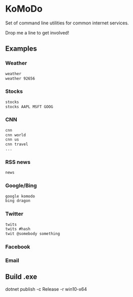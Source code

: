 # KoMoDo

Set of command line utilities for common internet services.

Drop me a line to get involved!

## Examples

### Weather

```cmd
weather
weather 92656
```

### Stocks

```cmd
stocks
stocks AAPL MSFT GOOG
```

### CNN

```cmd
cnn
cnn world
cnn us
cnn travel
...
```

### RSS news

```cmd
news
```

### Google/Bing

```cmd
google komodo
bing dragon
```

### Twitter

```cmd
twits
twits #hash
twit @somebody something
```

### Facebook

### Email

## Build .exe

dotnet publish -c Release -r win10-x64